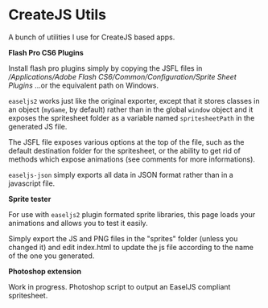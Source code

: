 CreateJS Utils
=================

A bunch of utilities I use for CreateJS based apps.

**Flash Pro CS6 Plugins**

Install flash pro plugins simply by copying the JSFL files in
*/Applications/Adobe Flash CS6/Common/Configuration/Sprite Sheet Plugins*
…or the equivalent path on Windows.

`easeljs2` works just like the original exporter, except that it stores classes in an object (`myGame`, by default) rather than in the global `window` object and it exposes the spritesheet folder as a variable named `spritesheetPath` in the generated JS file.

The JSFL file exposes various options at the top of the file, such as the default destination folder for the spritesheet, or the ability to get rid of methods which expose animations (see comments for more informations).


`easeljs-json` simply exports all data in JSON format rather than in a javascript file.


**Sprite tester**

For use with `easeljs2` plugin formated sprite libraries, this page loads your animations and allows you to test it easily.

Simply export the JS and PNG files in the "sprites" folder (unless you changed it) and edit index.html to update the js file according to the name of the one you generated.

**Photoshop extension**

Work in progress. Photoshop script to output an EaselJS compliant spritesheet.


